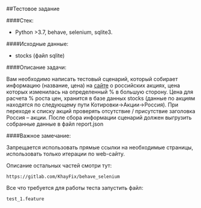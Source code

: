 ##Тестовое задание

####Стек: 
* Python >3.7, behave, selenium, sqlite3.

####Исходные данные:
 
* stocks (файл sqlite)
    
####Описание задачи:

Вам необходимо написать тестовый сценарий, который собирает информацию (название, цена)
на [сайте](https://ru.investing.com/) о российских акциях, цена которых изменилась
на определенный % в большую сторону. Цена для расчета % роста цен, хранится в базе данных stocks
(данные по акциям находятся по следующему пути Котировки->Акции->Россия).
При переходе к  списку акций проверять отсутствие / присутствие заголовка Россия – акции.
После сбора информации сценарий должен выгрузить собранные данные в файл report.json

####Важное замечание:

Запрещается использовать прямые ссылки на необходимые страницы,
использовать только итерации по web-сайту. 

Описание остальных частей смотри тут:
    
    https://gitlab.com/KhayFix/behave_selenium
    
Все что требуется для работы теста запустить файл:

    test_1.feature